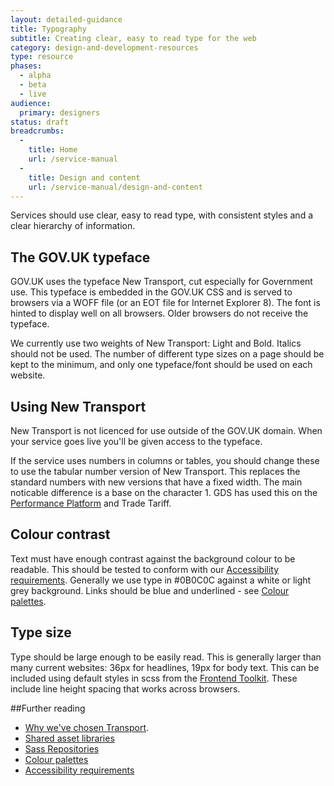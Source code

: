 ```yaml
---
layout: detailed-guidance
title: Typography
subtitle: Creating clear, easy to read type for the web
category: design-and-development-resources
type: resource
phases:
  - alpha
  - beta
  - live
audience:
  primary: designers
status: draft
breadcrumbs:
  -
    title: Home
    url: /service-manual
  -
    title: Design and content
    url: /service-manual/design-and-content
---
```


Services should use clear, easy to read type, with consistent styles and a clear hierarchy of information.

## The GOV.UK typeface

GOV.UK uses the typeface New Transport, cut especially for Government use. This typeface is embedded in the GOV.UK CSS and is served to browsers via a WOFF file (or an EOT file for Internet Explorer 8). The font is hinted to display well on all browsers. Older browsers do not receive the typeface.

We currently use two weights of New Transport: Light and Bold. Italics should not be used. The number of different type sizes on a page should be kept to the minimum, and only one typeface/font should be used on each website.

## Using New Transport

New Transport is not licenced for use outside of the GOV.UK domain. When your service goes live you'll be given access to the typeface.

If the service uses numbers in columns or tables, you should change these to use the tabular number version of New Transport. This replaces the standard numbers with new versions that have a fixed width. The main noticable difference is a base on the character 1. GDS has used this on the [Performance Platform](/performance) and Trade Tariff.


## Colour contrast

Text must have enough contrast against the background colour to be readable. This should be tested to conform with our [Accessibility requirements](/service-manual/user-centered-design/accessibility.html). Generally we use type in #0B0C0C against a white or light grey background. Links should be blue and underlined - see [Colour palettes](/service-manual/user-centered-design/resources/colour-palettes.html).

## Type size

Type should be large enough to be easily read. This is generally larger than many current websites: 36px for headlines, 19px for body text. This can be included using default styles in scss from the [Frontend Toolkit](/service-manual/user-centered-design/resources/sass-repositories.html). These include line height spacing that works across browsers.


##Further reading

* [Why we've chosen Transport](http://digital.cabinetoffice.gov.uk/2012/07/05/a-few-notes-on-typography/).
* [Shared asset libraries](/service-manual/user-centered-design/resources/shared-asset-libraries.html)
* [Sass Repositories](/service-manual/user-centered-design/resources/sass-repositories.html)
* [Colour palettes](/service-manual/user-centered-design/resources/colour-palettes.html)
* [Accessibility requirements](/service-manual/user-centered-design/accessibility.html)
